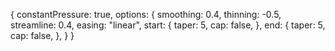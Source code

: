 {
  constantPressure: true,
  options: {
    smoothing: 0.4,
    thinning: -0.5,
    streamline: 0.4,
    easing: "linear",
    start: {
      taper: 5,
      cap: false,
    },
    end: {
      taper: 5,
      cap: false,
    },
  }
}
